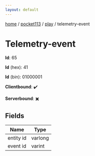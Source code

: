 ```yaml
---
layout: default
---
```


[home](/)  /  [pocket113](/protocol/pocket113)  /  [play](/protocol/pocket113/play)  /  telemetry-event

# Telemetry-event

**Id**: 65

**Id** (hex): 41

**Id** (bin): 01000001

**Clientbound**: ✔️

**Serverbound**: ✖️

## Fields

Name | Type
---|---
entity id | varlong
event id | varint

